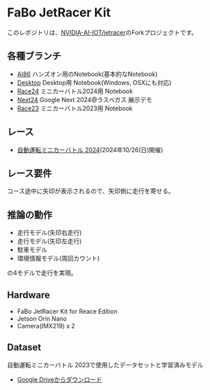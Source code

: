 # FaBo JetRacer Kit

このレポジトリは、[NVIDIA-AI-IOT/jetracer](http://github.com/NVIDIA-AI-IOT/jetracer)のForkプロジェクトです。

## 各種ブランチ

- [AI86](https://github.com/FaBoPlatform/jetracer/tree/AI86) ハンズオン用のNotebook(基本的なNotebook)
- [Desktop](https://github.com/FaBoPlatform/jetracer/tree/Desktop) Desktop用 Notebook(Windows, OSXにも対応)
- [Race24](https://github.com/FaBoPlatform/jetracer/tree/Race24) ミニカーバトル2024用 Notebook
- [Next24](https://github.com/FaBoPlatform/jetracer/tree/Next24) Google Next 2024@ラスベガス 展示デモ
- [Race23](https://github.com/FaBoPlatform/jetracer/tree/Race23) ミニカーバトル2023用 Notebook
  
## レース

- [自動運転ミニカーバトル 2024](https://autonomous-minicar-battle.github.io/race-2024/)(2024年10/26(日)開催)

## レース要件

コース途中に矢印が表示されるので、矢印側に走行を寄せる。

## 推論の動作

- 走行モデル(矢印右走行)
- 走行モデル(矢印左走行)
- 駐車モデル
- 環境情報モデル(周回カウント)

の4モデルで走行を実現。

## Hardware

- FaBo JetRacer Kit for Reace Edition
- Jetson Orin Nano
- Camera(IMX219) x 2

## Dataset

自動運転ミニカーバトル 2023で使用したデータセットと学習済みモデル<br>
- [Google Driveからダウンロード](https://drive.google.com/file/d/1_HXaD-Ev0keZ9yzCyCSvznkpXGhL3yhE/view?usp=sharing)

